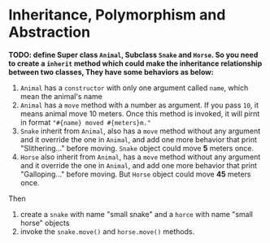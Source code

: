 # Inheritance, Polymorphism and Abstraction

**TODO: define Super class `Animal`, Subclass `Snake` and `Horse`. So you need to create a `inherit` method which could make the inheritance relationship between two classes, They have some behaviors as below:**

  1. `Animal` has a `constructor` with only one argument called `name`, which mean the animal's name
  2. `Animal` has a `move` method with a number as argument. If you pass `10`, it means animal move 10 meters. Once this method is invoked, it will pirnt in format `"#{name} moved #{meters}m."`
  3. `Snake` inherit from `Animal`, also has a `move` method without any argument and it override the one in `Animal`, and add one more behavior that print "Slithering..." before moving. `Snake` object could move **5** meters once.
  4. `Horse` also inherit from `Animal`, has a `move` method without any argument and it override the one in `Animal`, and add one more behavior that print "Galloping..." before moving. But `Horse` object could move **45** meters once.

Then

  1. create a `snake` with name "small snake" and a `horce` with name "small horse" objects
  2. invoke the `snake.move()` and `horse.move()` methods.
